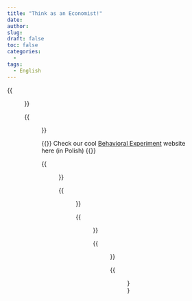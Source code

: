 ```yaml
---
title: "Think as an Economist!"
date: 
author: 
slug: 
draft: false
toc: false
categories:
  - 
tags:
  - English
---
```


{{<figure src="https://scontent-msp1-1.xx.fbcdn.net/v/t1.6435-9/253859398_3114159365523033_100652681511087426_n.jpg?_nc_cat=105&ccb=1-5&_nc_sid=0debeb&_nc_ohc=TqJrVNysAGQAX-Su_K2&_nc_ht=scontent-msp1-1.xx&oh=5bbf300da8d502b4960b106cbb3cb600&oe=61AEB7D7" title="Professor Ted Bergstrom's office, UCSB" caption="The one who always helps and encourages me to explore in Economics">}}

{{<figure src="https://scontent-msp1-1.xx.fbcdn.net/v/t1.6435-9/252605365_3114154685523501_6763232915870484124_n.jpg?_nc_cat=109&ccb=1-5&_nc_sid=0debeb&_nc_ohc=1ohBdus6H1kAX_gr_l9&_nc_ht=scontent-msp1-1.xx&oh=ddd7b859a62630e51c0e5971982413da&oe=61AECE8D" title="SIR Model" caption="Here I set total Population = 1000 and 1 Infected initially, along with contact rate = 0.2 and mean recovery rate = 0.1.">}}
  
{{<block class="note">}}
Check our cool [Behavioral Experiment](https://www.profitest.pl/s/42740/kinsvbmt) website here (in Polish)![]()
{{<end>}}
  
  
 {{<figure src="https://scontent-msp1-1.xx.fbcdn.net/v/t1.6435-9/253234143_3114156232190013_8597619294450190877_n.jpg?_nc_cat=110&ccb=1-5&_nc_sid=0debeb&_nc_ohc=971RJsy08ZEAX-l60lz&_nc_ht=scontent-msp1-1.xx&oh=e920d00049e580275e282f3ed623ae2b&oe=61ABBBF6" 
             title="A selfish 'Dictator' " caption="Decisions and budget lines from one subject who took our online behavioral experiment.">}}
  
 {{<figure src="https://scontent-msp1-1.xx.fbcdn.net/v/t39.30808-6/263019321_3133618253577144_5945873916279782395_n.jpg?_nc_cat=105&ccb=1-5&_nc_sid=0debeb&_nc_ohc=07jL35lor2IAX_9qH47&_nc_ht=scontent-msp1-1.xx&oh=ec682f5768a30fd2813e83322ceb7853&oe=61AC850F" caption="In spite of releasing COVID-19 vaccine booster shots earlier than Malaysia, new cases in Singapore have been dramatically increasing since September 2021.">}}
  
 {{<figure src="https://scontent-msp1-1.xx.fbcdn.net/v/t39.30808-6/263018896_3133618300243806_3682125815344229482_n.jpg?_nc_cat=110&ccb=1-5&_nc_sid=0debeb&_nc_ohc=Bod6yUtj6xIAX8o-5Qp&_nc_ht=scontent-msp1-1.xx&oh=0f75788ff2db83621a506f5d5dca4000&oe=61ACF608" caption="By applying DID method, it seems like the vaccine booster shots indeed help England reduce COVID new cases, compared with North Ireland.">}}
  

  

  {{<figure src="https://scontent-msp1-1.xx.fbcdn.net/v/t1.6435-9/253970944_3114158282189808_3994663575708885490_n.jpg?_nc_cat=107&ccb=1-5&_nc_sid=0debeb&_nc_ohc=xOM_bpPktT8AX9jZtpW&_nc_ht=scontent-msp1-1.xx&oh=065e47183eae18d35067c36b5c333a43&oe=61AAFD5D"  
            title="Be careful as gamers, ALWAYS!!" >}}
  

  {{<figure src="https://scontent-msp1-1.xx.fbcdn.net/v/t1.6435-9/253261013_3114158185523151_9074489014432403055_n.jpg?_nc_cat=105&ccb=1-5&_nc_sid=0debeb&_nc_ohc=A9JblO-uwRIAX_7gCeI&_nc_ht=scontent-msp1-1.xx&oh=1ea14869204f32d09cb8fcc891b5cef9&oe=61AE01BF" title="Two gifts that Professor Bergstrom sent me before the campus shut down due to COVID-19." caption="My Game Theory textbook was as green as an avocado.">}}
  

  
